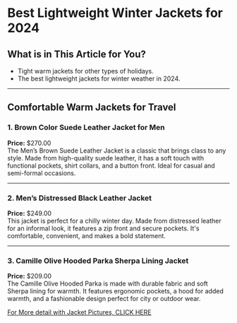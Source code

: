 # Best Lightweight Winter Jackets for 2024

## What is in This Article for You?
- Tight warm jackets for other types of holidays.
- The best lightweight jackets for winter weather in 2024.

---

## Comfortable Warm Jackets for Travel

### 1. Brown Color Suede Leather Jacket for Men  
**Price:** $270.00  
The Men’s Brown Suede Leather Jacket is a classic that brings class to any style. Made from high-quality suede leather, it has a soft touch with functional pockets, shirt collars, and a button front. Ideal for casual and semi-formal occasions.

---

### 2. Men’s Distressed Black Leather Jacket  
**Price:** $249.00  
This jacket is perfect for a chilly winter day. Made from distressed leather for an informal look, it features a zip front and secure pockets. It's comfortable, convenient, and makes a bold statement.

---

### 3. Camille Olive Hooded Parka Sherpa Lining Jacket  
**Price:** $209.00  
The Camille Olive Hooded Parka is made with durable fabric and soft Sherpa lining for warmth. It features ergonomic pockets, a hood for added warmth, and a fashionable design perfect for city or outdoor wear.

[For More detail with Jacket Pictures, CLICK HERE](https://jacketartisan.com/blog/2024/12/28/here-you-will-find-the-best-lightweight-winter-jackets)

